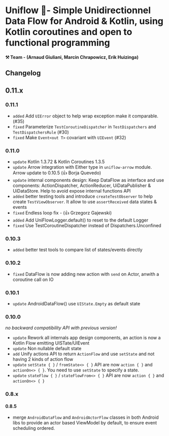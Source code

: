 
# Uniflow 🦄- Simple Unidirectionnel Data Flow for Android & Kotlin, using Kotlin coroutines and open to functional programming

#### ⚒ Team - (Arnaud Giuliani, Marcin Chrapowicz, Erik Huizinga)

## Changelog

## 0.11.x

### 0.11.1

- `added` Add `UIError` object to help wrap exception make it comparable. (#35)
- `fixed` Parameterize `TestCoroutineDispatcher` in `TestDispatchers` and `TestDispatchersRule` (#30)
- `fixed` Make `Event<out T>` covariant with `UIEvent` (#32)

### 0.11.0

- `update` Kotlin 1.3.72 & Kotlin Coroutines 1.3.5
- `update` Arrow integration with Either type in `uniflow-arrow` module. Arrow update to 0.10.5 (👍 Borja Quevedo)
- `update` internal components design: Keep DataFlow as interface and use components: ActionDispatcher, ActionReducer, UiDataPublisher & UiDataStore. Help to avoid expose internal functions API
- `added` better testing tools and introduce `createTestObserver` to help create `TestViewObserver`. It allow to use `assertReceived` data states & events
- `fixed` Endless loop fix - (👍 Grzegorz Gajewski)
- `added`  Add UniFlowLogger.default() to reset to the default Logger 
- `fixed`  Use TestCoroutineDispatcher instead of Dispatchers.Unconfined

### 0.10.3

- `added` better test tools to compare list of states/events directly

### 0.10.2

- `fixed` DataFlow is now adding new action with `send` on Actor, anwith a coroutine call on IO

### 0.10.1

- `update` AndroidDataFlow() use `UIState.Empty` as default state 

### 0.10.0

_no backward compatibility API with previous version!_

- `update` Rework all internals app design components, an action is now a Kotlin Flow emitting UISTate/UIEvent
- `update` Non nullable default state
- `add` Unify actions API to return `ActionFlow` and use `setState` and not having 2 kinds of action flow
- `update` `setState { }` / `fromState<> { }` API are now `action { }` and `actionOn<> { }`. You need to use `setState` to specify a state.
- `update` `stateFlow { }` / `stateFlowFrom<> { }` API are now `action { }` and `actionOn<> { }`

### 0.8.x

#### 0.8.5

- merge `AndroidDataFlow` and `AndroidActorFlow` classes in both Android libs to provide an actor based ViewModel by default, to ensure event scheduling ordered.



